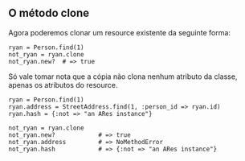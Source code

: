 ## O método clone

Agora poderemos clonar um resource existente da seguinte forma:

	ryan = Person.find(1)
	not_ryan = ryan.clone
	not_ryan.new?  # => true

Só vale tomar nota que a cópia não clona nenhum atributo da classe, apenas os atributos do resource.

	ryan = Person.find(1)
	ryan.address = StreetAddress.find(1, :person_id => ryan.id)
	ryan.hash = {:not => "an ARes instance"} 

	not_ryan = ryan.clone
	not_ryan.new?            # => true
	not_ryan.address         # => NoMethodError
	not_ryan.hash            # => {:not => "an ARes instance"}
